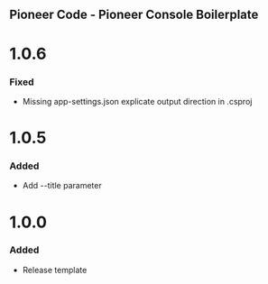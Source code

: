 ## Pioneer Code - Pioneer Console Boilerplate

<a name="1.0.6"></a>
# 1.0.6
### Fixed
* Missing app-settings.json explicate output direction in .csproj

<a name="1.0.5"></a>
# 1.0.5
### Added
* Add --title parameter

<a name="1.0.0"></a>
# 1.0.0
### Added
* Release template